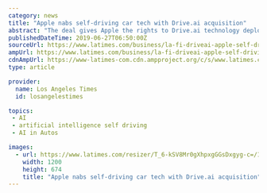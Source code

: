 ```yaml
---
category: news
title: "Apple nabs self-driving car tech with Drive.ai acquisition"
abstract: "The deal gives Apple the rights to Drive.ai technology deployed in self-driving vans that had been giving short-distance rides in two Texas cities, Arlington and Frisco. Founded in 2015 by alumni of Stanford University’s Artificial Intelligence Lab ..."
publishedDateTime: 2019-06-27T06:50:00Z
sourceUrl: https://www.latimes.com/business/la-fi-driveai-apple-self-driving-20190626-story.html
ampUrl: https://www.latimes.com/business/la-fi-driveai-apple-self-driving-20190626-story.html?outputType=amp
cdnAmpUrl: https://www-latimes-com.cdn.ampproject.org/c/s/www.latimes.com/business/la-fi-driveai-apple-self-driving-20190626-story.html?outputType=amp
type: article

provider:
  name: Los Angeles Times
  id: losangelestimes

topics:
 - AI
 - artificial intelligence self driving
 - AI in Autos

images:
  - url: https://www.latimes.com/resizer/T_6-kSV8Mr0gXhpxgGGsDxgyg-c=/1200x0/arc-anglerfish-arc2-prod-tronc.s3.amazonaws.com/public/HHGSLDMBXFAE3D2HG7GDCT3PUU.jpg
    width: 1200
    height: 674
    title: "Apple nabs self-driving car tech with Drive.ai acquisition"
---
```


